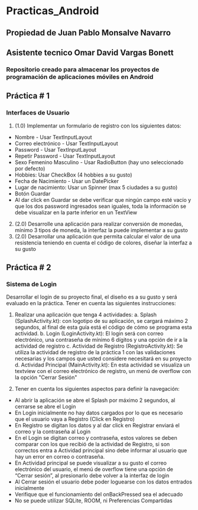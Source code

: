 # Practicas_Android
## Propiedad de Juan Pablo Monsalve Navarro
## Asistente tecnico Omar David Vargas Bonett
### Repositorio creado para almacenar los proyectos de programación de aplicaciones móviles en Android

## Práctica # 1
### Interfaces de Usuario
1. (1.0) Implementar un formulario de registro con los siguientes datos:
- Nombre - Usar TextInputLayout
- Correo electrónico - Usar TextInputLayout
- Password - Usar TextInputLayout
- Repetir Password - Usar TextInputLayout
- Sexo Femenino Masculino - Usar RadioButton (hay uno seleccionado por defecto)
- Hobbies: Usar CheckBox (4 hobbies a su gusto)
- Fecha de Nacimiento - Usar un DatePicker
- Lugar de nacimiento: Usar un Spinner (max 5 ciudades a su gusto)
- Botón Guardar
- Al dar click en Guardar se debe verificar que ningún campo esté vacío y que los dos password ingresados sean iguales, toda la información se debe visualizar en la parte inferior en un TextView
2. (2.0) Desarrolle una aplicación para realizar conversión de monedas, mínimo 3 tipos de moneda, la interfaz la puede implementar a su gusto
3. (2.0) Desarrollar una aplicación que permita calcular el valor de una resistencia teniendo en cuenta el código de colores, diseñar la interfaz a su gusto

## Práctica # 2
### Sistema de Login
Desarrollar el login de su proyecto final, el diseño es a su gusto y será evaluado en la
práctica. Tener en cuenta las siguientes instrucciones:
1. Realizar una aplicación que tenga 4 actividades:
a. Splash (SplashActivity.kt): con logotipo de su aplicación, se cargará máximo 2 segundos, al final de esta guía está el código de cómo se programa esta actividad.
b. Login (LoginActivity.kt): El login será con correo electrónico, una contraseña de mínimo 6 dígitos y una opción de ir a la actividad de registro
c. Actividad de Registro (RegistroActivity.kt): Se utiliza la actividad de registro de la práctica 1 con las validaciones necesarias y los campos que usted considere necesitará en su proyecto
d. Actividad Principal (MainActivity.kt): En esta actividad se visualiza un textview con el correo electrónico de registro, un menú de overflow con la opción "Cerrar Sesión"

2. Tener en cuenta los siguientes aspectos para definir la navegación:
- Al abrir la aplicación se abre el Splash por máximo 2 segundos, al cerrarse se abre el Login
- En Login inicialmente no hay datos cargados por lo que es necesario que el usuario vaya a Registro (Click en Registro)
- En Registro se digitan los datos y al dar click en Registrar enviará el correo y la contraseña al Login
- En el Login se digitan correo y contraseña, estos valores se deben comparar con los que recibió de la actividad de Registro, si son correctos entra a  Actividad principal sino debe informar al usuario que hay un error en correo o contraseña.
- En Actividad principal se puede visualizar a su gusto el correo electrónico del usuario, el menú de overflow tiene una opción de “Cerrar sesión”, al presionarlo debe volver a la interfaz de login
- Al Cerrar sesión el usuario debe poder loguearse con los datos entrados inicialmente
- Verifique que el funcionamiento del onBackPressed sea el adecuado
- No se puede utilizar SQLite, ROOM, ni Preferencias Compartidas
